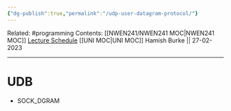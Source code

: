 ```yaml
---
{"dg-publish":true,"permalink":"/udp-user-datagram-protocol/"}
---
```


Related: #programming 
Contents: [[NWEN241/NWEN241 MOC\|NWEN241 MOC]]
[Lecture Schedule](https://ecs.wgtn.ac.nz/Courses/NWEN241_2023T1/LectureSchedule)
[[UNI MOC\|UNI MOC]]
Hamish Burke || 27-02-2023
***

# UDB

- SOCK_DGRAM